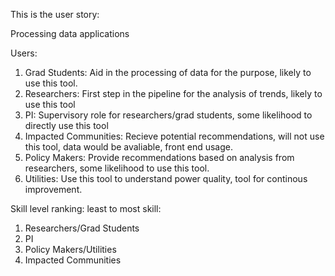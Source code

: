 This is the user story:

Processing data applications

Users:
  1) Grad Students: Aid in the processing of data for the purpose, likely to use this tool.
  2) Researchers: First step in the pipeline for the analysis of trends, likely to use this tool
  3) PI: Supervisory role for researchers/grad students, some likelihood to directly use this tool
  4) Impacted Communities: Recieve potential recommendations, will not use this tool, data would be avaliable, front end usage. 
  5) Policy Makers: Provide recommendations based on analysis from researchers, some likelihood to use this tool.
  6) Utilities: Use this tool to understand power quality, tool for continous improvement. 



Skill level ranking: least to most skill:
  1) Researchers/Grad Students
  2) PI
  3) Policy Makers/Utilities
  4) Impacted Communities
